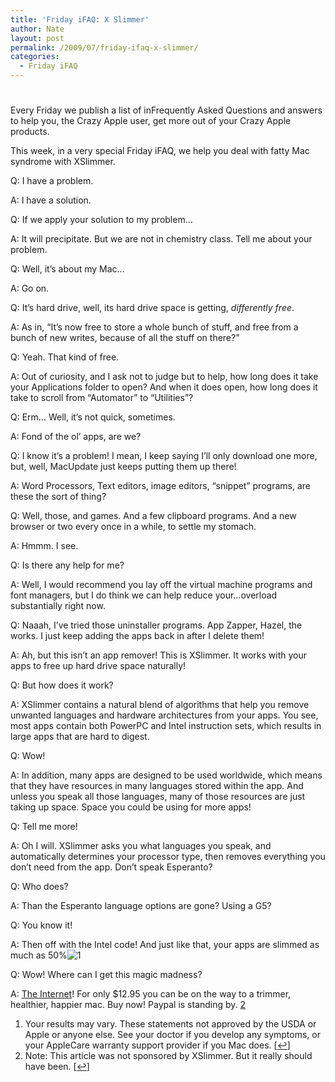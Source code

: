 ```yaml
---
title: 'Friday iFAQ: X Slimmer'
author: Nate
layout: post
permalink: /2009/07/friday-ifaq-x-slimmer/
categories:
  - Friday iFAQ
---
```

# 

Every Friday we publish a list of inFrequently Asked Questions and answers to help you, the Crazy Apple user, get more out of your Crazy Apple products.

This week, in a very special Friday iFAQ, we help you deal with fatty Mac syndrome with XSlimmer.

Q: I have a problem.

A: I have a solution. 

Q: If we apply your solution to my problem…

A: It will precipitate. But we are not in chemistry class. Tell me about your problem.

Q: Well, it’s about my Mac…

A: Go on.

Q: It’s hard drive, well, its hard drive space is getting, *differently free*.

A: As in, “It’s now free to store a whole bunch of stuff, and free from a bunch of new writes, because of all the stuff on there?”

Q: Yeah. That kind of free. 

A: Out of curiosity, and I ask not to judge but to help, how long does it take your Applications folder to open? And when it does open, how long does it take to scroll from “Automator” to “Utilities”?

Q: Erm… Well, it’s not quick, sometimes. 

A: Fond of the ol’ apps, are we?

Q: I know it’s a problem! I mean, I keep saying I’ll only download one more, but, well, MacUpdate just keeps putting them up there!

A: Word Processors, Text editors, image editors, “snippet” programs, are these the sort of thing?

Q: Well, those, and games. And a few clipboard programs. And a new browser or two every once in a while, to settle my stomach. 

A: Hmmm. I see.

Q: Is there any help for me?

A: Well, I would recommend you lay off the virtual machine programs and font managers, but I do think we can help reduce your…overload substantially right now.

Q: Naaah, I’ve tried those uninstaller programs. App Zapper, Hazel, the works. I just keep adding the apps back in after I delete them!

A: Ah, but this isn’t an app remover! This is XSlimmer. It works with your apps to free up hard drive space naturally!

Q: But how does it work?

A: XSlimmer contains a natural blend of algorithms that help you remove unwanted languages and hardware architectures from your apps. You see, most apps contain both PowerPC and Intel instruction sets, which results in large apps that are hard to digest.

Q: Wow!

A: In addition, many apps are designed to be used worldwide, which means that they have resources in many languages stored within the app. And unless you speak all those languages, many of those resources are just taking up space. Space you could be using for more apps!

Q: Tell me more! 

A: Oh I will. XSlimmer asks you what languages you speak, and automatically determines your processor type, then removes everything you don’t need from the app. Don’t speak Esperanto?

Q: Who does?

A: Than the Esperanto language options are gone? Using a G5?

Q: You know it!

A: Then off with the Intel code! And just like that, your apps are slimmed as much as 50%![1][1]

 [1]: #footnote_0_484 "Your results may vary. These statements not approved by the USDA or Apple or anyone else. See your doctor if you develop any symptoms, or your AppleCare warranty support provider if you Mac does."

Q: Wow! Where can I get this magic madness?

A: [The Internet][2]! For only $12.95 you can be on the way to a trimmer, healthier, happier mac. Buy now! Paypal is standing by. [2][3]

 [2]: http://www.xslimmer.com/
 [3]: #footnote_1_484 "Note: This article was not sponsored by XSlimmer. But it really should have been."

1.  Your results may vary. These statements not approved by the USDA or Apple or anyone else. See your doctor if you develop any symptoms, or your AppleCare warranty support provider if you Mac does. [[↩][4]]
2.  Note: This article was not sponsored by XSlimmer. But it really should have been. [[↩][5]]

 [4]: #identifier_0_484
 [5]: #identifier_1_484